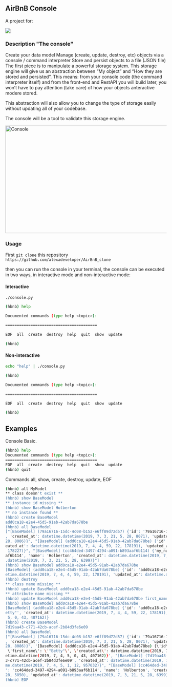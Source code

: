 ## AirBnB Console

A project for:

<img src="https://www.holbertonschool.com/holberton-logo-twitter-card.png">

### Description "The console"

Create your data model 
Manage (create, update, destroy, etc) objects via a console / command interpreter 
Store and persist objects to a file (JSON file)
The first piece is to manipulate a powerful storage system. This storage engine will give us an abstraction between “My object” and “How they are stored and persisted”. This means: from your console code (the command interpreter itself) and from the front-end and RestAPI you will build later, you won’t have to pay attention (take care) of how your objects anteractive modere stored.

This abstraction will also allow you to change the type of storage easily without updating all of your codebase.

The console will be a tool to validate this storage engine.

<p><img src="https://s3.amazonaws.com/intranet-projects-files/concepts/74/hbnb_step0.png" alt="Console" width="629" height="335"></p>

### Usage

First `git clone` this repository `https://github.com/alexadeveloper/AirBnB_clone` 

then you can run the console in your terminal, the console can be executed in two ways, in interactive mode and non-interactive mode:

#### Interactive 

```sh
./console.py

(hbnb) help

Documented commands (type help <topic>):

========================================

EOF  all  create  destroy  help  quit  show  update

(hbnb) 
```
#### Non-interactive

```sh
echo "help" | ./console.py

(hbnb)

Documented commands (type help <topic>):

========================================

EOF  all  create  destroy  help  quit  show  update

(hbnb) 
```

## Examples

Console Basic.
```sh
(hbnb) help
Documented commands (type help <topic>):
========================================
EOF  all  create  destroy  help  quit  show  update
(hbnb) quit
```
Commands all, show, create, destroy, update, EOF
```sh
(hbnb) all MyModel
** class doesn't exist **
(hbnb) show BaseModel
** instance id missing **
(hbnb) show BaseModel Holberton
** no instance found **
(hbnb) create BaseModel
add0ca18-e2e4-45d5-91ab-42ab7da678be
(hbnb) all BaseModel
["[BaseModel] (79a16716-15dc-4c08-b152-e6ff89d72d57) {'id': '79a16716-15dc-4c08-b152-e6ff89d72d57', 'name': 'Devon'
, 'created_at': datetime.datetime(2019, 7, 3, 21, 5, 28, 8071), 'updated_at': datetime.datetime(2019, 7, 3, 21, 5, 
28, 8086)}", "[BaseModel] (add0ca18-e2e4-45d5-91ab-42ab7da678be) {'id': 'add0ca18-e2e4-45d5-91ab-42ab7da678be', 'cr
eated_at': datetime.datetime(2019, 7, 4, 4, 59, 22, 178191), 'updated_at': datetime.datetime(2019, 7, 4, 4, 59, 22,
 178227)}", "[BaseModel] (cc464ded-3497-4294-a091-b893aaf6b114) {'my_num': 89, 'id': 'cc464ded-3497-4294-a091-b893a
af6b114', 'name': 'Holberton', 'created_at': datetime.datetime(2019, 7, 3, 21, 5, 28, 5850), 'updated_at': datetime
.datetime(2019, 7, 3, 21, 5, 28, 6399)}"]
(hbnb) show BaseModel add0ca18-e2e4-45d5-91ab-42ab7da678be
[BaseModel] (add0ca18-e2e4-45d5-91ab-42ab7da678be) {'id': 'add0ca18-e2e4-45d5-91ab-42ab7da678be', 'created_at': dat
etime.datetime(2019, 7, 4, 4, 59, 22, 178191), 'updated_at': datetime.datetime(2019, 7, 4, 4, 59, 22, 178227)}
(hbnb) destroy
** class name missing **
(hbnb) update BaseModel add0ca18-e2e4-45d5-91ab-42ab7da678be
** attribute name missing **
(hbnb) update BaseModel add0ca18-e2e4-45d5-91ab-42ab7da678be first_name "Betty"
(hbnb) show BaseModel add0ca18-e2e4-45d5-91ab-42ab7da678be
[BaseModel] (add0ca18-e2e4-45d5-91ab-42ab7da678be) {'id': 'add0ca18-e2e4-45d5-91ab-42ab7da678be', 'first_name': '"B
etty"', 'created_at': datetime.datetime(2019, 7, 4, 4, 59, 22, 178191), 'updated_at': datetime.datetime(2019, 7, 4,
 5, 0, 43, 407162)}
(hbnb) create BaseModel
7d19aa43-c771-42cb-acef-2b84d3fe6e09
(hbnb) all BaseModel
["[BaseModel] (79a16716-15dc-4c08-b152-e6ff89d72d57) {'id': '79a16716-15dc-4c08-b152-e6ff89d72d57', 'name': 'Devon'
, 'created_at': datetime.datetime(2019, 7, 3, 21, 5, 28, 8071), 'updated_at': datetime.datetime(2019, 7, 3, 21, 5, 
28, 8086)}", '[BaseModel] (add0ca18-e2e4-45d5-91ab-42ab7da678be) {\'id\': \'add0ca18-e2e4-45d5-91ab-42ab7da678be\',
 \'first_name\': \'"Betty"\', \'created_at\': datetime.datetime(2019, 7, 4, 4, 59, 22, 178191), \'updated_at\': dat
etime.datetime(2019, 7, 4, 5, 0, 43, 407162)}', "[BaseModel] (7d19aa43-c771-42cb-acef-2b84d3fe6e09) {'id': '7d19aa4
3-c771-42cb-acef-2b84d3fe6e09', 'created_at': datetime.datetime(2019, 7, 4, 5, 1, 12, 956992), 'updated_at': dateti
me.datetime(2019, 7, 4, 5, 1, 12, 957032)}", "[BaseModel] (cc464ded-3497-4294-a091-b893aaf6b114) {'my_num': 89, 'id
': 'cc464ded-3497-4294-a091-b893aaf6b114', 'name': 'Holberton', 'created_at': datetime.datetime(2019, 7, 3, 21, 5, 
28, 5850), 'updated_at': datetime.datetime(2019, 7, 3, 21, 5, 28, 6399)}"]
(hbnb) EOF
```
